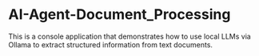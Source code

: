 # AI-Agent-Document_Processing
This is a console application that demonstrates how to use local LLMs via Ollama to extract structured information from text documents.
